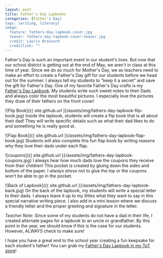 ```yaml
---
layout: post
title: Father's Day Lapbooks
categories: [Father's Day]
tags: [writing, literacy]
image:
  feature: fathers-day-lapbook-cover.jpg
  teaser: fathers-day-lapbook-cover-teaser.jpg
  credit: Laurin Brainard
  creditlink: ""
---
```

Father's Day is such an important event in our student's lives. But now that our school district is getting out at the end of May, we aren't in class at this time of year. Since we do so much for Mother's Day, we as teachers need to make an effort to create a Father's Day gift for our students before we head out for the summer. I always tell my students to "keep it a secret" and save the gift for Father's Day. One of my favorite Father's Day crafts is my [Father's Day Lapbook](http://bit.ly/2rsiVHx). My students write such sweet notes to their Dads and always color the most beautiful pictures. I especially love the pictures they draw of their fathers on the front cover!

![Flip Book]({{ site.github.url }}/assets/img/fathers-day-lapbook-flip-book.jpg)
Inside the lapbook, students will create a flip book that is all about their dad! They will write specific details such as what their dad likes to do and something he is really good at. 

![Flap Book]({{ site.github.url }}/assets/img/fathers-day-lapbook-flap-book.jpg)
Students will also complete this fun flap book by writing reasons why they love their dads under each flap. 

![coupons]({{ site.github.url }}/assets/img/fathers-day-lapbook-coupons.jpg)
I always hear how much dads love the coupons they receive from their children! This pocket is created by gluing down the sides and bottom of the paper. I *always stress* not to glue the top or the coupons won't be able to go in the pocket. 

![Back of Lapbook]({{ site.github.url }}/assets/img/fathers-day-lapbook-back.jpg)
On the back of the lapbook, my students will write a special letter to their dads. I always leave it up to my littles what they want to say in this special narrative writing piece. I also add in a mini lesson where we discuss a friendly letter and the proper greeting and signature in the letter. 

*Teacher Note:* Since some of my students do not have a dad in their life, I created alternate pages for a lapbook to an uncle or grandfather. By this point in the year, we should know if this is the case for our students. However, ALWAYS check to make sure! 

I hope you have a great end to the school year creating a fun keepsake for each student's father! You can grab my [Father's Day Lapbook in my TpT store](http://bit.ly/2rsiVHx)! 